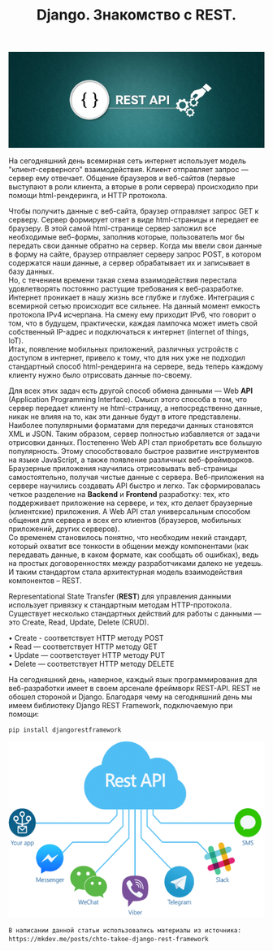 ﻿---
layout: post
title: Django. Знакомство с REST.
category: django
---
![](/image/post-2020-04-12/rest_api.jpg)

На сегодняшний день всемирная сеть интернет использует модель "клиент-серверного" взаимодействия. Клиент отправляет запрос — сервер ему отвечает. Общение браузеров и веб-сайтов (первые выступают в роли клиента, а вторые в роли сервера) происходило при помощи html-рендеринга, и HTTP протокола.  

Чтобы получить данные с веб-сайта, браузер отправляет запрос GET к серверу. Сервер формирует ответ в виде html-страницы и передает ее браузеру. В этой самой html-странице сервер заложил все необходимые веб-формы, заполнив которые, пользователь мог бы передать свои данные обратно на сервер. Когда мы ввели свои данные в форму на сайте, браузер отправляет серверу запрос POST, в котором содержатся наши данные, а сервер обрабатывает их и записывает в базу данных.  
Но, с течением времени такая схема взаимодействия перестала удовлетворять постоянно растущие требования к веб-разработке. Интернет проникает в нашу жизнь все глубже и глубже. Интеграция с всемирной сетью происходит все сильнее. На данный момент емкость протокола IPv4 исчерпана. На смену ему приходит IPv6, что говорит о том, что в будущем, практически, каждая лампочка может иметь свой собственный IP-адрес и подключаться к интернет (internet of things, IoT).  
Итак, появление мобильных приложений, различных устройств с доступом в интернет, привело к тому, что для них уже не подходил стандартный способ html-рендеринга на сервере, ведь теперь каждому клиенту нужно было отрисовать данные по-своему.  

Для всех этих задач есть другой способ обмена данными — Web **API** (Application Programming Interface). Смысл этого способа в том, что сервер передает клиенту не html-страницу, а непосредственно данные, никак не влияя на то, как эти данные будут в итоге представлены. Наиболее популярными форматами для передачи данных становятся XML и JSON. Таким образом, сервер полностью избавляется от задачи отрисовки данных. Постепенно Web API стал приобретать все большую популярность. Этому способствовало быстрое развитие инструментов на языке JavaScript, а также появление различных веб-фреймворков.  
Браузерные приложения научились отрисовывать веб-страницы самостоятельно, получая чистые данные с сервера. Веб-приложения на сервере научились создавать API быстро и легко. Так сформировалась четкое разделение на **Backend** и **Frontend** разработку: тех, кто поддерживает приложение на сервере, и тех, кто делает браузерные (клиентские) приложения. А Web API стал универсальным способом общения для сервера и всех его клиентов (браузеров, мобильных приложений, других серверов).  
Со временем становилось понятно, что необходим некий стандарт, который охватит все тонкости в общении между компонентами (как передавать данные, в каком формате, как сообщать об ошибках), ведь на простых договоренностях между разработчиками далеко не уедешь. И таким стандартом стала архитектурная модель взаимодействия компонентов – REST.  

Representational State Transfer (**REST**) для управления данными использует привязку к стандартным методам HTTP-протокола. Существует несколько стандартных действий для работы с данными — это Create, Read, Update, Delete (CRUD). 
   
• Create - соответствует HTTP методу POST  
• Read — соответствует HTTP методу GET  
• Update — соответствует HTTP методу PUT  
• Delete — соответствует HTTP методу DELETE   
 
На сегодняшний день, наверное, каждый язык программирования для веб-разработки имеет в своем арсенале фреймворк REST-API.
REST не обошел стороной и Django. Благодаря чему на сегодняшний день мы имеем библиотеку Django REST Framework, подключаемую при помощи:  

```python
pip install djangorestframework
```

![](/image/post-2020-04-12/rest.gif)

`В написании данной статьи использовались материалы из источника: https://mkdev.me/posts/chto-takoe-django-rest-framework`















